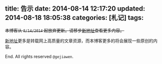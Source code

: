title: 告示
date: 2014-08-14 12:17:20
updated: 2014-08-18 18:05:38
categories: [札记]
tags:
---

~~本博客从 `8/14/2014` 起放弃更新。请移步[新地址](https://github.com/gejiawen/blog)查看更多内容。~~

[新地址](https://github.com/gejiawen/blog)更多是转载网上高质量的文章资源，而本博客更多的将会展现一些原创的内容。

End. All rights reserved `@gejiawen`.
